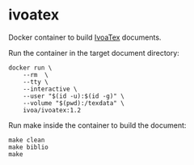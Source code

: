 # ivoatex
Docker container to build [IvoaTex](http://www.ivoa.net/documents/Notes/IVOATex/index.html) documents.

Run the container in the target document directory:

    docker run \
        --rm  \
        --tty \
        --interactive \
        --user "$(id -u):$(id -g)" \
        --volume "$(pwd):/texdata" \
        ivoa/ivoatex:1.2

Run make inside the container to build the document:

    make clean
    make biblio
    make

